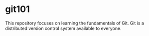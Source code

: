 # git101
This repository focuses on learning the fundamentals of Git. Git is a distributed version control system available to everyone. 

